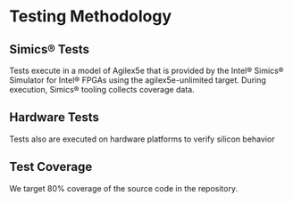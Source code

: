 # Testing Methodology

## Simics® Tests

Tests execute in a model of Agilex5e that is provided by the Intel® Simics® Simulator for Intel® FPGAs using the agilex5e-unlimited target. During execution, Simics® tooling collects coverage data.

## Hardware Tests

Tests also are executed on hardware platforms to verify silicon behavior

## Test Coverage

We target 80% coverage of the source code in the repository.